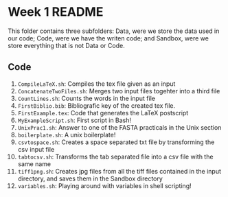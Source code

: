 # Week 1 README

This folder contains three subfolders: Data, were we store the data used in our code;
Code, were we have the writen code; and Sandbox, were we store everything that is not
Data or Code.

## Code

1. `CompileLaTeX.sh`: Compiles the tex file given as an input
2. `ConcatenateTwoFiles.sh`: Merges two input files togehter into a third file
3. `CountLines.sh`: Counts the words in the input file 
4. `FirstBiblio.bib`: Bibliografic key of the created tex file.
5. `FirstExample.tex`: Code that generates the LaTeX postscript
6. `MyExampleScript.sh`: First script in Bash!
7. `UnixPrac1.sh`: Answer to one of the FASTA practicals in the Unix section
8. `boilerplate.sh`: A unix boilerplate!
9. `csvtospace.sh`: Creates a space separated txt file by transforming the csv input file 
10. `tabtocsv.sh`: Transforms the tab separated file into a csv file with the same name
11. `tiff1png.sh`: Creates jpg files from all the tiff files contained in the input
		 directory, and saves them in the Sandbox directory
12. `variables.sh`: Playing around with variables in shell scripting!


